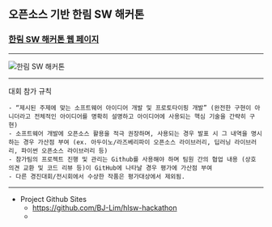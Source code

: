 ## 오픈소스 기반 한림 SW 해커톤

### [한림 SW 해커톤 웹 페이지](https://sites.google.com/view/hlsw-hackathon/home)

*  *  *
![한림 SW 해커톤](https://github.com/Hallym-OpenSourceSW/Hallym-OpenSourceSW.github.io/blob/master/img/Poster2.png)
*  *  *
대회 참가 규칙

    - “제시된 주제에 맞는 소프트웨어 아이디어 개발 및 프로토타이핑 개발” (완전한 구현이 아니더라고 전체적인 아이디어를 명확히 설명하고 아이디어에 사용되는 핵심 기술을 간략히 구현)
    - 소프트웨어 개발에 오픈소스 활용을 적극 권장하며, 사용되는 경우 발표 시 그 내역을 명시 하는 경우 가산점 부여 (ex. 아두이노/라즈베리파이 오픈소스 라이브러리, 딥러닝 라이브러리, 파이썬 오픈소스 라이브러리 등)
    - 참가팀의 프로젝트 진행 및 관리는 Github를 사용해야 하며 팀원 간의 협업 내용 (상호 의견 교환 및 코드 리뷰 등)이 GitHub에 나타날 경우 평가에 가산점 부여
    - 다른 경진대회/전시회에서 수상한 작품은 평가대상에서 제외됨.


*  *  *

  - Project Github Sites
     - https://github.com/BJ-Lim/hlsw-hackathon
     -
